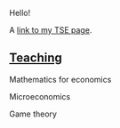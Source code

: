 Hello!

A [link to my TSE page](https://www.tse-fr.eu/fr/people/antoine-jacquet).



## [Teaching](pages/teaching.html)

Mathematics for economics

Microeconomics

Game theory


